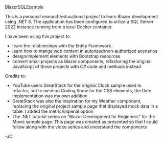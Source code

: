 BlazorSQLExample

This is a personal research/educational project to learn Blazor development using .NET 8. The application has been configured to utilize a SQL Server 2022 instance running from a local Docker container.

I have been using this project to:

- learn the relationships with the Entity Framework.
- learn how to mange web content in autorized/non-authorized scenarios
- design/implement elements with Bootstrap resources
- convert small projects as Blazor components, refactoring the original JavaScript of those projects with C# code and methods instead

Credits to:
- YouTube users GreatStack for the original Clock sample used to refactor, not to mention Coding Snow for the CSS elements; the Date implementation was my own addition
- GreatStack was also the inspiration for my Weather component, replacing the original project sample page that displayed mock data in a table. I added the metric/imperial option
- The .NET tutorial series on "Blazor Development for Beginners" for the Movie sample page. This page was created as presented so that I could follow along with the video series and understand the components

-JC
